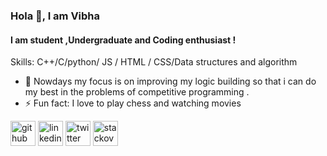 ### Hola 👋, I am Vibha 
#### I am student ,Undergraduate and Coding enthusiast !

Skills: C++/C/python/ JS / HTML / CSS/Data structures and algorithm 

- 🔭 Nowdays my focus is on improving my logic building so that i can do my best in the problems of competitive programming . 
- ⚡ Fun fact: I love to play chess and watching movies 


[<img src='https://cdn.jsdelivr.net/npm/simple-icons@3.0.1/icons/github.svg' alt='github' height='40'>](https://github.com/https://github.com/Vibharajput85)  [<img src='https://cdn.jsdelivr.net/npm/simple-icons@3.0.1/icons/linkedin.svg' alt='linkedin' height='40'>](https://www.linkedin.com/in/https://www.linkedin.com/in/vibha-rajput-83b3b4191//)  [<img src='https://cdn.jsdelivr.net/npm/simple-icons@3.0.1/icons/twitter.svg' alt='twitter' height='40'>](https://twitter.com/https://twitter.com/secret_giggle85)  [<img src='https://cdn.jsdelivr.net/npm/simple-icons@3.0.1/icons/stackoverflow.svg' alt='stackoverflow' height='40'>](https://stackoverflow.com/users/https://stackoverflow.com/users/13753624/vibha-rajput)  
